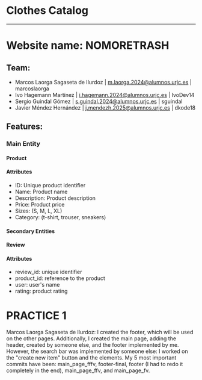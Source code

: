 # Clothes Catalog
---

# Website name: NOMORETRASH

## Team:
- Marcos Laorga Sagaseta de Ilurdoz | m.laorga.2024@alumnos.urjc.es | marcoslaorga
- Ivo Hagemann Martínez | i.hagemann.2024@alumnos.urjc.es | IvoDev14
- Sergio Guindal Gómez | s.guindal.2024@alumnos.urjc.es | sguindal
- Javier Méndez Hernández | j.mendezh.2025@alumnos.urjc.es | dkode18

## Features:

### Main Entity
#### Product
#### Attributes
- ID: Unique product identifier
- Name: Product name
- Description: Product description
- Price: Product price
- Sizes: (S, M, L, XL)
- Category: (t-shirt, trouser, sneakers)

#### Secondary Entities
#### Review
#### Attributes
- review_id: unique identifier
- product_id: reference to the product
- user: user's name
- rating: product rating

# PRACTICE 1

Marcos Laorga Sagaseta de Ilurdoz: I created the footer, which will be used on the other pages. Additionally, I created the main page, adding the header, created by someone else, and the footer implemented by me. However, the search bar was implemented by someone else: I worked on the "create new item" button and the elements.
My 5 most important commits have been: main_page_fffv, footer-final, footer (I had to redo it completely in the end), main_page_ffv, and main_page_fv.
